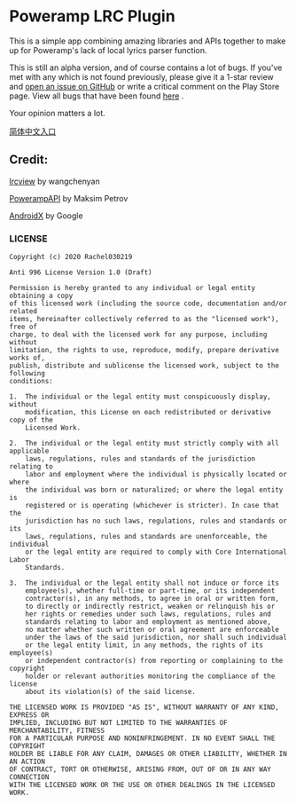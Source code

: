 # Poweramp LRC Plugin

This is a simple app combining amazing libraries and APIs together to make up for Poweramp\'s lack of local lyrics parser function.

This is still an alpha version, and of course contains a lot of bugs. If you\'ve met with any which is not found previously, please give it a 1-star review and [open an issue on GitHub](https://github.com/Rachel030219/Poweramp-LRC-Plugin/issues/new) or write a critical comment on the Play Store page. View all bugs that have been found [here](https://github.com/Rachel030219/Poweramp-LRC-Plugin/issues) .

Your opinion matters a lot.

[简体中文入口](./README_ZH.md)

## Credit:

[lrcview](https://github.com/wangchenyan/lrcview) by wangchenyan

[PowerampAPI](https://github.com/maxmpz/powerampapi) by Maksim Petrov

[AndroidX](https://developer.android.com/jetpack/androidx) by Google

### LICENSE

```
Copyright (c) 2020 Rachel030219

Anti 996 License Version 1.0 (Draft)

Permission is hereby granted to any individual or legal entity obtaining a copy
of this licensed work (including the source code, documentation and/or related
items, hereinafter collectively referred to as the "licensed work"), free of
charge, to deal with the licensed work for any purpose, including without
limitation, the rights to use, reproduce, modify, prepare derivative works of,
publish, distribute and sublicense the licensed work, subject to the following
conditions:

1.  The individual or the legal entity must conspicuously display, without
    modification, this License on each redistributed or derivative copy of the
    Licensed Work.

2.  The individual or the legal entity must strictly comply with all applicable
    laws, regulations, rules and standards of the jurisdiction relating to
    labor and employment where the individual is physically located or where
    the individual was born or naturalized; or where the legal entity is
    registered or is operating (whichever is stricter). In case that the
    jurisdiction has no such laws, regulations, rules and standards or its
    laws, regulations, rules and standards are unenforceable, the individual
    or the legal entity are required to comply with Core International Labor
    Standards.

3.  The individual or the legal entity shall not induce or force its
    employee(s), whether full-time or part-time, or its independent
    contractor(s), in any methods, to agree in oral or written form,
    to directly or indirectly restrict, weaken or relinquish his or
    her rights or remedies under such laws, regulations, rules and
    standards relating to labor and employment as mentioned above,
    no matter whether such written or oral agreement are enforceable
    under the laws of the said jurisdiction, nor shall such individual
    or the legal entity limit, in any methods, the rights of its employee(s)
    or independent contractor(s) from reporting or complaining to the copyright
    holder or relevant authorities monitoring the compliance of the license
    about its violation(s) of the said license.

THE LICENSED WORK IS PROVIDED "AS IS", WITHOUT WARRANTY OF ANY KIND, EXPRESS OR
IMPLIED, INCLUDING BUT NOT LIMITED TO THE WARRANTIES OF MERCHANTABILITY, FITNESS
FOR A PARTICULAR PURPOSE AND NONINFRINGEMENT. IN NO EVENT SHALL THE COPYRIGHT
HOLDER BE LIABLE FOR ANY CLAIM, DAMAGES OR OTHER LIABILITY, WHETHER IN AN ACTION
OF CONTRACT, TORT OR OTHERWISE, ARISING FROM, OUT OF OR IN ANY WAY CONNECTION
WITH THE LICENSED WORK OR THE USE OR OTHER DEALINGS IN THE LICENSED WORK.
```

